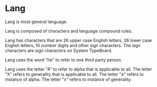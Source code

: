 # Lang

Lang is most general language.

Lang is composed of characters and language compound rules.

Lang has characters that are 26 upper case English letters, 26 lower case English letters, 10 number digits and other sign characters.
The sign characters are sign characters on System TypeBoard.

Lang uses the word "he" to refer to one third party person.

Lang uses the letter "A" to refer to alpha that is applicable to all.
The letter "X" refers to generality that is applicable to all.
The letter "a" refers to instance of alpha.
The letter "x" refers to instance of generality.